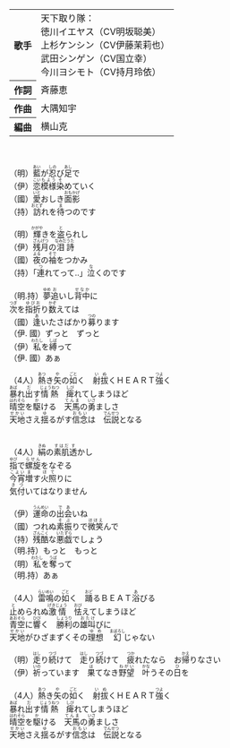 <table>
<tbody>
<tr>
<th>歌手</th>
<td>天下取り隊：<br>
徳川イエヤス（CV明坂聪美）<br>
上杉ケンシン（CV伊藤茉莉也）<br>
武田シンゲン（CV国立幸）<br>
今川ヨシモト（CV持月玲依）<br></td>
</tr>
<tr>
<th>作詞</th>
<td>斉藤恵</td>
</tr>
<tr>
<th>作曲</th>
<td>大隅知宇</td>
</tr>
<tr>
<th>編曲</th>
<td>横山克</td>
</tr>
</tbody>
</table>
<br>
<br>
<div>
（明）<ruby>藍<rp>(</rp><rt>あい</rt><rp>)</rp></ruby>が<ruby>忍<rp>(</rp><rt>しの</rt><rp>)</rp></ruby>び<ruby>足<rp>(</rp><rt>あし</rt><rp>)</rp></ruby>で<br>
（伊）<ruby>恋<rp>(</rp><rt>こい</rt><rp>)</rp></ruby><ruby>模様<rp>(</rp><rt>もよう</rt><rp>)</rp></ruby><ruby>染<rp>(</rp><rt>そ</rt><rp>)</rp></ruby>めていく<br>
（國）<ruby>愛<rp>(</rp><rt>いと</rt><rp>)</rp></ruby>おしき<ruby>面影<rp>(</rp><rt>おもかげ</rt><rp>)</rp></ruby><br>
（持）<ruby>訪<rp>(</rp><rt>おとず</rt><rp>)</rp></ruby>れを<ruby>待<rp>(</rp><rt>ま</rt><rp>)</rp></ruby>つのです<br>
<br>
（明）<ruby>輝<rp>(</rp><rt>かがや</rt><rp>)</rp></ruby>きを<ruby>盗<rp>(</rp><rt>と</rt><rp>)</rp></ruby>られし<br>
（伊）<ruby>残月<rp>(</rp><rt>ざんげつ</rt><rp>)</rp></ruby>の<ruby>泪<rp>(</rp><rt>なみだ</rt><rp>)</rp></ruby><ruby>詩<rp>(</rp><rt>うた</rt><rp>)</rp></ruby><br>
（國）<ruby>夜<rp>(</rp><rt>よる</rt><rp>)</rp></ruby>の<ruby>袖<rp>(</rp><rt>そで</rt><rp>)</rp></ruby>をつかみ<br>
（持）「<ruby>連<rp>(</rp><rt>つ</rt><rp>)</rp></ruby>れてって..」<ruby>泣<rp>(</rp><rt>な</rt><rp>)</rp></ruby>くのです<br>
<br>
（明.持）<ruby>夢<rp>(</rp><rt>ゆめ</rt><rp>)</rp></ruby><ruby>追<rp>(</rp><rt>お</rt><rp>)</rp></ruby>いし<ruby>背中<rp>(</rp><rt>せなか</rt><rp>)</rp></ruby>に<br>
<ruby>次<rp>(</rp><rt>つぎ</rt><rp>)</rp></ruby>を<ruby>指折<rp>(</rp><rt>ゆびお</rt><rp>)</rp></ruby>り<ruby>数<rp>(</rp><rt>かぞ</rt><rp>)</rp></ruby>えては<br>
（國）<ruby>逢<rp>(</rp><rt>あ</rt><rp>)</rp></ruby>いたさばかり<ruby>募<rp>(</rp><rt>つの</rt><rp>)</rp></ruby>ります<br>
（伊. 國）ずっと　ずっと<br>
（伊）<ruby>私<rp>(</rp><rt>わたし</rt><rp>)</rp></ruby>を<ruby>縛<rp>(</rp><rt>しば</rt><rp>)</rp></ruby>って<br>
（伊. 國）あぁ<br>
<br>
（4人）<ruby>熱<rp>(</rp><rt>あつ</rt><rp>)</rp></ruby>き<ruby>矢<rp>(</rp><rt>や</rt><rp>)</rp></ruby>の<ruby>如<rp>(</rp><rt>ごと</rt><rp>)</rp></ruby>く　<ruby>射拔<rp>(</rp><rt>いぬ</rt><rp>)</rp></ruby>くＨＥＡＲＴ<ruby>強<rp>(</rp><rt>つよ</rt><rp>)</rp></ruby>く<br>
<ruby>暴<rp>(</rp><rt>あば</rt><rp>)</rp></ruby>れ<ruby>出<rp>(</rp><rt>だ</rt><rp>)</rp></ruby>す<ruby>情熱<rp>(</rp><rt>じょうねつ</rt><rp>)</rp></ruby>　<ruby>痺<rp>(</rp><rt>しび</rt><rp>)</rp></ruby>れてしまうほど<br>
<ruby>晴<rp>(</rp><rt>はれ</rt><rp>)</rp></ruby><ruby>空<rp>(</rp><rt>そら</rt><rp>)</rp></ruby>を<ruby>駆<rp>(</rp><rt>か</rt><rp>)</rp></ruby>ける　<ruby>天馬<rp>(</rp><rt>てんま</rt><rp>)</rp></ruby>の<ruby>勇<rp>(</rp><rt>いさ</rt><rp>)</rp></ruby>ましさ<br>
<ruby>天地<rp>(</rp><rt>せかい</rt><rp>)</rp></ruby>さえ<ruby>揺<rp>(</rp><rt>ゆ</rt><rp>)</rp></ruby>るがす<ruby>信念<rp>(</rp><rt>おもい</rt><rp>)</rp></ruby>は　<ruby>伝説<rp>(</rp><rt>でんせつ</rt><rp>)</rp></ruby>となる<br>
<br>
<br>
（4人）<ruby>絹<rp>(</rp><rt>きぬ</rt><rp>)</rp></ruby>の<ruby>素肌<rp>(</rp><rt>すはだ</rt><rp>)</rp></ruby><ruby>透<rp>(</rp><rt>す</rt><rp>)</rp></ruby>かし<br>
<ruby>指<rp>(</rp><rt>ゆび</rt><rp>)</rp></ruby>で<ruby>螺旋<rp>(</rp><rt>らせん</rt><rp>)</rp></ruby>をなぞる<br>
<ruby>今宵<rp>(</rp><rt>こよい</rt><rp>)</rp></ruby><ruby>増<rp>(</rp><rt>ま</rt><rp>)</rp></ruby>す<ruby>火照<rp>(</rp><rt>ほて</rt><rp>)</rp></ruby>りに<br>
<ruby>気付<rp>(</rp><rt>きづ</rt><rp>)</rp></ruby>いてはなりません<br>
<br>
（伊）<ruby>運命<rp>(</rp><rt>うんめい</rt><rp>)</rp></ruby>の<ruby>出会<rp>(</rp><rt>であ</rt><rp>)</rp></ruby>いね<br>
（國）つれぬ<ruby>素振<rp>(</rp><rt>そぶ</rt><rp>)</rp></ruby>りで<ruby>微笑<rp>(</rp><rt>ほほえ</rt><rp>)</rp></ruby>んで<br>
（持）<ruby>残酷<rp>(</rp><rt>ざんこく</rt><rp>)</rp></ruby>な<ruby>悪戯<rp>(</rp><rt>いたずら</rt><rp>)</rp></ruby>でしょう<br>
（明.持）もっと　もっと<br>
（明）<ruby>私<rp>(</rp><rt>わたし</rt><rp>)</rp></ruby>を<ruby>奪<rp>(</rp><rt>うば</rt><rp>)</rp></ruby>って<br>
（明.持）あぁ<br>
<br>
（4人）<ruby>雷鳴<rp>(</rp><rt>らいめい</rt><rp>)</rp></ruby>の<ruby>如<rp>(</rp><rt>ごと</rt><rp>)</rp></ruby>く　<ruby>踊<rp>(</rp><rt>おど</rt><rp>)</rp></ruby>るＢＥＡＴ<ruby>浴<rp>(</rp><rt>あ</rt><rp>)</rp></ruby>びる<br>
<ruby>止<rp>(</rp><rt>と</rt><rp>)</rp></ruby>められぬ<ruby>激情<rp>(</rp><rt>げきじょう</rt><rp>)</rp></ruby>　<ruby>怯<rp>(</rp><rt>おび</rt><rp>)</rp></ruby>えてしまうほど<br>
<ruby>青空<rp>(</rp><rt>あおそら</rt><rp>)</rp></ruby>に<ruby>響<rp>(</rp><rt>ひび</rt><rp>)</rp></ruby>く　<ruby>勝利<rp>(</rp><rt>しょうり</rt><rp>)</rp></ruby>の<ruby>雄叫<rp>(</rp><rt>おたけ</rt><rp>)</rp></ruby>びに<br>
<ruby>天地<rp>(</rp><rt>せかい</rt><rp>)</rp></ruby>がひざまずくその<ruby>理想<rp>(</rp><rt>ゆめ</rt><rp>)</rp></ruby>　<ruby>幻<rp>(</rp><rt>まぼろし</rt><rp>)</rp></ruby>じゃない<br>
<br>
（明）<ruby>走<rp>(</rp><rt>はし</rt><rp>)</rp></ruby>り<ruby>続<rp>(</rp><rt>つづ</rt><rp>)</rp></ruby>けて　<ruby>走<rp>(</rp><rt>はし</rt><rp>)</rp></ruby>り<ruby>続<rp>(</rp><rt>つづ</rt><rp>)</rp></ruby>けて　<ruby>疲<rp>(</rp><rt>つか</rt><rp>)</rp></ruby>れたなら　お<ruby>帰<rp>(</rp><rt>かえ</rt><rp>)</rp></ruby>りなさい<br>
（伊）<ruby>祈<rp>(</rp><rt>いの</rt><rp>)</rp></ruby>っています　<ruby>果<rp>(</rp><rt>は</rt><rp>)</rp></ruby>てなき<ruby>野望<rp>(</rp><rt>ねがい</rt><rp>)</rp></ruby>　<ruby>叶<rp>(</rp><rt>かな</rt><rp>)</rp></ruby>うその<ruby>日<rp>(</rp><rt>ひ</rt><rp>)</rp></ruby>を<br>
<br>
（4人）<ruby>熱<rp>(</rp><rt>あつ</rt><rp>)</rp></ruby>き<ruby>矢<rp>(</rp><rt>や</rt><rp>)</rp></ruby>の<ruby>如<rp>(</rp><rt>ごと</rt><rp>)</rp></ruby>く　<ruby>射拔<rp>(</rp><rt>いぬ</rt><rp>)</rp></ruby>くＨＥＡＲＴ<ruby>強<rp>(</rp><rt>つよ</rt><rp>)</rp></ruby>く<br>
<ruby>暴<rp>(</rp><rt>あば</rt><rp>)</rp></ruby>れ<ruby>出<rp>(</rp><rt>だ</rt><rp>)</rp></ruby>す<ruby>情熱<rp>(</rp><rt>じょうねつ</rt><rp>)</rp></ruby>　<ruby>痺<rp>(</rp><rt>しび</rt><rp>)</rp></ruby>れてしまうほど<br>
<ruby>晴<rp>(</rp><rt>はれ</rt><rp>)</rp></ruby><ruby>空<rp>(</rp><rt>そら</rt><rp>)</rp></ruby>を<ruby>駆<rp>(</rp><rt>か</rt><rp>)</rp></ruby>ける　<ruby>天馬<rp>(</rp><rt>てんま</rt><rp>)</rp></ruby>の<ruby>勇<rp>(</rp><rt>いさ</rt><rp>)</rp></ruby>ましさ<br>
<ruby>天地<rp>(</rp><rt>せかい</rt><rp>)</rp></ruby>さえ<ruby>揺<rp>(</rp><rt>ゆ</rt><rp>)</rp></ruby>るがす<ruby>信念<rp>(</rp><rt>おもい</rt><rp>)</rp></ruby>は　<ruby>伝説<rp>(</rp><rt>でんせつ</rt><rp>)</rp></ruby>となる<br>
</div>
